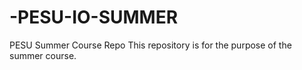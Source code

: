 # -PESU-IO-SUMMER
PESU Summer Course Repo 
This repository is for the purpose of the summer course.
